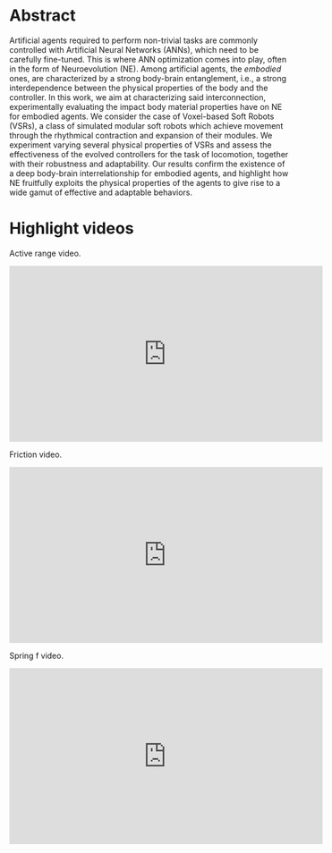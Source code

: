 # Abstract
Artificial agents required to perform non-trivial tasks are commonly controlled with Artificial Neural Networks (ANNs), which need to be carefully fine-tuned.
This is where ANN optimization comes into play, often in the form of Neuroevolution (NE).
Among artificial agents, the _embodied_ ones, are characterized by a strong body-brain entanglement, i.e., a strong interdependence between the physical properties of the body and the controller.
In this work, we aim at characterizing said interconnection, experimentally evaluating the impact body material properties have on NE for embodied agents.
We consider the case of Voxel-based Soft Robots (VSRs), a class of simulated modular soft robots which achieve movement through the rhythmical contraction and expansion of their modules.
We experiment varying several physical properties of VSRs and assess the effectiveness of the evolved controllers for the task of locomotion, together with their robustness and adaptability.
Our results confirm the existence of a deep body-brain interrelationship for embodied agents, and highlight how NE fruitfully exploits the physical properties of the agents to give rise to a wide gamut of effective and adaptable behaviors.


# Highlight videos
Active range video.
<iframe width="560" height="315" src="https://www.youtube.com/embed/jC8GNf3C9rg" title="YouTube video player" frameborder="0" allow="accelerometer; autoplay; clipboard-write; encrypted-media; gyroscope; picture-in-picture" allowfullscreen></iframe>

Friction video.
<iframe width="560" height="315" src="https://www.youtube.com/embed/8u1WRPByheU" title="YouTube video player" frameborder="0" allow="accelerometer; autoplay; clipboard-write; encrypted-media; gyroscope; picture-in-picture" allowfullscreen></iframe>

Spring f video.
<iframe width="560" height="315" src="https://www.youtube.com/embed/IphhLzvUpNQ" title="YouTube video player" frameborder="0" allow="accelerometer; autoplay; clipboard-write; encrypted-media; gyroscope; picture-in-picture" allowfullscreen></iframe>
